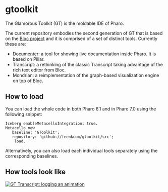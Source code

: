 # gtoolkit
The Glamorous Toolkit (GT) is the moldable IDE of Pharo.

The current repository embodies the second generation of GT that is based on the [Bloc project](https://github.com/pharo-graphics/Bloc) and it is comprised of a set of distinct tools. Currently these are:
- Documenter: a tool for showing live documentation inside Pharo. It is based on Pillar.
- Transcript: a rethinking of the classic Transcript taking advantage of the rich text editor from Bloc.
- Mondrian: a reimplementation of the graph-based visualization engine on top of Bloc.

## How to load

You can load the whole code in both Pharo 6.1 and in Pharo 7.0 using the following snippet:

```
Iceberg enableMetacelloIntegration: true.
Metacello new
   baseline: 'GToolkit';
   repository: 'github://feenkcom/gtoolkit/src';
	load.
```

Alternatively, you can also load each individual tools separately using the corresponding baselines.

## How tools look like

[![GT Transcript: logging an animation](https://img.youtube.com/vi/9VATYNaLwJY/0.jpg)](https://youtu.be/9VATYNaLwJY "GT Transcript: logging an animation")
